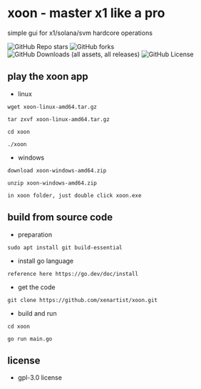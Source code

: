 # xoon - master x1 like a pro

simple gui for x1/solana/svm hardcore operations

![GitHub Repo stars](https://img.shields.io/github/stars/xenartist/xoon?style=flat)
 ![GitHub forks](https://img.shields.io/github/forks/xenartist/xoon?style=flat)
 ![GitHub Downloads (all assets, all releases)](https://img.shields.io/github/downloads/xenartist/xoon/total) ![GitHub License](https://img.shields.io/github/license/xenartist/xoon)

## play the xoon app

* linux
```
wget xoon-linux-amd64.tar.gz

tar zxvf xoon-linux-amd64.tar.gz

cd xoon

./xoon
```

* windows
```
download xoon-windows-amd64.zip

unzip xoon-windows-amd64.zip

in xoon folder, just double click xoon.exe
```

## build from source code

* preparation
```
sudo apt install git build-essential
```

* install go language
```
reference here https://go.dev/doc/install
```

* get the code
```
git clone https://github.com/xenartist/xoon.git
```

* build and run
```
cd xoon

go run main.go
```

## license

* gpl-3.0 license
